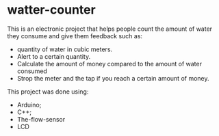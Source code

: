 # watter-counter

This is an electronic project that helps people count the amount of water they consume and give them feedback such as:
- quantity of water in cubic meters.
- Alert to a certain quantity.
- Calculate the amount of money compared to the amount of water consumed
- Strop the meter and the tap if you reach a certain amount of money.

This project was done using:
- Arduino;
- C++;
- The-flow-sensor
- LCD

